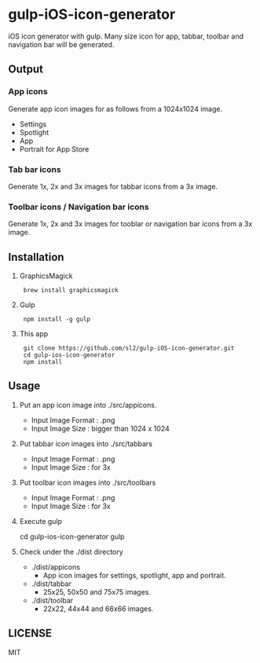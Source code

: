 gulp-iOS-icon-generator
=======================

iOS icon generator with gulp. Many size icon for app, tabbar, toolbar and navigation bar will be generated.

## Output

### App icons

Generate app icon images for as follows from a 1024x1024 image.

- Settings
- Spotlight
- App
- Portrait for App Store

### Tab bar icons

Generate 1x, 2x and 3x images for tabbar icons from a 3x image.

### Toolbar icons / Navigation bar icons

Generate 1x, 2x and 3x images for tooblar or navigation bar icons from a 3x image.

## Installation

1. GraphicsMagick

        brew install graphicsmagick

2. Gulp

        npm install -g gulp

3. This app

        git clone https://github.com/sl2/gulp-iOS-icon-generator.git
        cd gulp-ios-icon-generator
        npm install

## Usage

1. Put an app icon image into ./src/appicons.
    
    - Input Image Format : .png
    - Input Image Size : bigger than 1024 x 1024

2. Put tabbar icon images into ./src/tabbars

    - Input Image Format : .png
    - Input Image Size : for 3x

2. Put toolbar icon images into ./src/toolbars
    
    - Input Image Format : .png
    - Input Image Size : for 3x

3. Execute gulp
    
    cd gulp-ios-icon-generator
    gulp

4. Check under the ./dist directory
    - ./dist/appicons
        - App icon images for settings, spotlight, app and portrait.
    - ./dist/tabbar
        - 25x25, 50x50 and 75x75 images.
    - ./dist/toolbar
        - 22x22, 44x44 and 66x66 images.

## LICENSE

MIT





